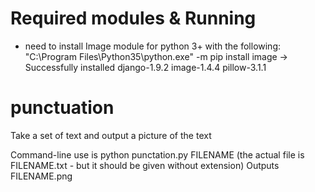 # Required modules & Running 
- need to install Image module for python 3+ with the following:
 "C:\Program Files\Python35\python.exe" -m pip install image
-> Successfully installed django-1.9.2 image-1.4.4 pillow-3.1.1

# punctuation
Take a set of text and output a picture of the text

Command-line use is python punctation.py FILENAME 
(the actual file is FILENAME.txt - but it should be given without extension)
Outputs FILENAME.png
